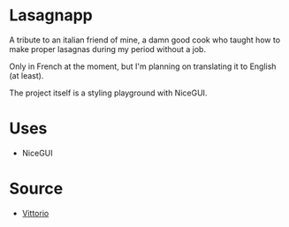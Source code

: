 # Lasagnapp

A tribute to an italian friend of mine, a damn good cook who taught how to make proper lasagnas during my period without a job.

Only in French at the moment, but I'm planning on translating it to English (at least).

The project itself is a styling playground with NiceGUI.

# Uses

* NiceGUI

# Source

* [Vittorio](https://www.vittorio.gent/)